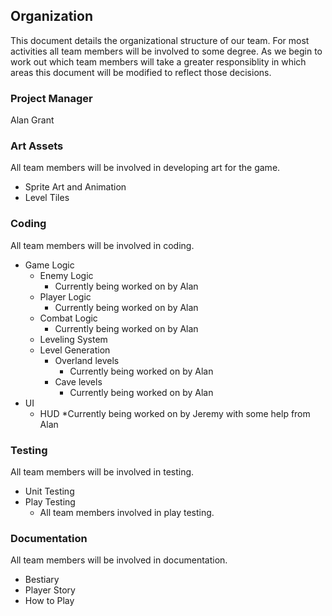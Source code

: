 ## Organization

This document details the organizational structure of our team. For most activities all team members will be involved to some degree. As we begin to work out which team members will take a greater responsiblity in which areas this document will be modified to reflect those decisions. 

### Project Manager

Alan Grant

### Art Assets

All team members will be involved in developing art for the game. 

* Sprite Art and Animation
* Level Tiles

### Coding

All team members will be involved in coding.

* Game Logic
   * Enemy Logic
   		* Currently being worked on by Alan
   * Player Logic
   		* Currently being worked on by Alan
   * Combat Logic
   		* Currently being worked on by Alan
   * Leveling System
   * Level Generation
   		* Overland levels
			* Currently being worked on by Alan
		* Cave levels
			* Currently being worked on by Alan
* UI
	* HUD 
		*Currently being worked on by Jeremy with some help from Alan 	

### Testing

All team members will be involved in testing.

* Unit Testing
* Play Testing
	* All team members involved in play testing. 

### Documentation

All team members will be involved in documentation.

* Bestiary
* Player Story
* How to Play
